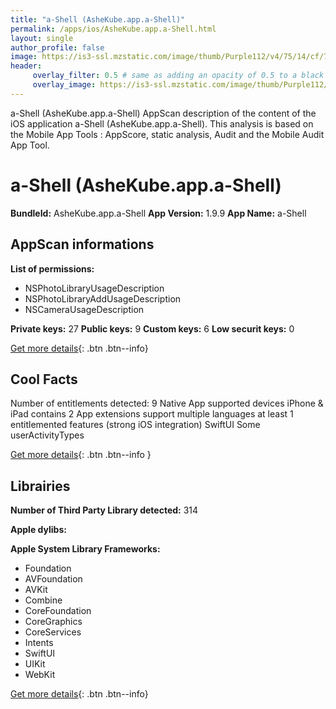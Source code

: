 ```yaml
---
title: "a-Shell (AsheKube.app.a-Shell)"
permalink: /apps/ios/AsheKube.app.a-Shell.html
layout: single
author_profile: false
image: https://is3-ssl.mzstatic.com/image/thumb/Purple112/v4/75/14/cf/7514cf33-f482-1fa4-6cc1-648f97d095b7/AppIcon-1x_U007emarketing-0-7-0-85-220.png/512x512bb.jpg
header: 
     overlay_filter: 0.5 # same as adding an opacity of 0.5 to a black background
     overlay_image: https://is3-ssl.mzstatic.com/image/thumb/Purple112/v4/75/14/cf/7514cf33-f482-1fa4-6cc1-648f97d095b7/AppIcon-1x_U007emarketing-0-7-0-85-220.png/512x512bb.jpg
---
```

a-Shell (AsheKube.app.a-Shell) AppScan description of the content of the iOS application a-Shell (AsheKube.app.a-Shell). This analysis is based on the Mobile App Tools : AppScore, static analysis, Audit and the Mobile Audit App Tool.

# a-Shell (AsheKube.app.a-Shell)

**BundleId:** AsheKube.app.a-Shell
**App Version:** 1.9.9
**App Name:** a-Shell


## AppScan informations 

**List of permissions:** 
- NSPhotoLibraryUsageDescription
- NSPhotoLibraryAddUsageDescription
- NSCameraUsageDescription
  
  
**Private keys:** 27
**Public keys:** 9
**Custom keys:** 6
**Low securit keys:** 0
  
[Get more details](/pricing.html){: .btn .btn--info}

## Cool Facts

Number of entitlements detected: 9
Native App
supported devices iPhone & iPad
contains 2 App extensions
support multiple languages
at least 1 entitlemented features (strong iOS integration)
SwiftUI
Some userActivityTypes
  
[Get more details](/pricing.html){: .btn .btn--info }

## Librairies 
**Number of Third Party Library detected:** 314


**Apple dylibs:**


**Apple System Library Frameworks:**
- Foundation
- AVFoundation
- AVKit
- Combine
- CoreFoundation
- CoreGraphics
- CoreServices
- Intents
- SwiftUI
- UIKit
- WebKit


  
[Get more details](/pricing.html){: .btn .btn--info}

